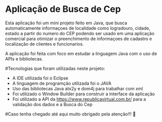 # Aplicação de Busca de Cep
Esta aplicação foi um mini projeto feito em Java, que busca automaticamente informaçoes de localidade como logradouro, cidade, estado a partir do numero do CEP podendo ser usado em uma aplicação comercial para otimizar o preenchimento de informaçoes de cadastro e localização de clientes e funcionarios.

A aplicação foi feita com foco em estudar a linguagem Java com o uso de APIs e bibliotecas.

#Tecnologias que foram utilizadas neste projeto:
- A IDE utilizada foi o Eclipse
- A linguagem de programção utilizada foi o JAVA
- Uso das bibliotecas Java atx2y e dom4j para trabalhar com xml
- Foi utilizado o Window Builder para construir a interface da aplicação
- Foi utilizado a API da https://www.republicavirtual.com.br/ para a validação dos dados e a Busca do Cep

#Caso tenha chegado até aqui muito obrigado pela atenção!!! 🙂
